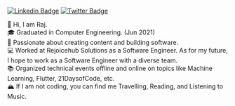 [![Linkedin Badge](https://img.shields.io/badge/RajBhensdadiya%20-%230077B5.svg?&style=for-the-badge&logo=linkedin&logoColor=white)](https://www.linkedin.com/in/raj-bhensdadiya)
[![Twitter Badge](https://img.shields.io/badge/0xRajPatel%20-%231DA1F2.svg?&style=for-the-badge&logo=Twitter&logoColor=white)](https://twitter.com/_rajbhensdadiya)

👋 Hi, I am Raj. <br />
🎓 Graduated in Computer Engineering. (Jun 2021) <br />
🌇 Passionate about creating content and building software. <br />
💻 Worked at Rejoicehub Solutions as a Software Engineer. As for my future, I hope to work as a Software Engineer with a diverse team. <br />
📚 Organized technical events offline and online on topics like Machine Learning, Flutter, 21DaysofCode, etc. <br />
🏔 If I am not coding, you can find me Travelling, Reading, and Listening to Music. <br />
